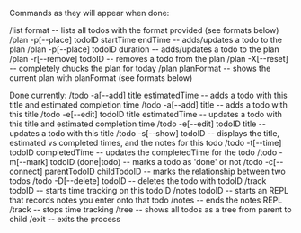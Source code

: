 Commands as they will appear when done:

/list format                                 -- lists all todos with the format provided (see formats below)
/plan -p[--place] todoID startTime endTime   -- adds/updates a todo to the plan
/plan -p[--place] todoID duration            -- adds/updates a todo to the plan
/plan -r[--remove] todoID                    -- removes a todo from the plan
/plan -X[--reset]                            -- completely chucks the plan for today
/plan planFormat                             -- shows the current plan with planFormat (see formats below)

Done currently:
/todo -a[--add] title estimatedTime          -- adds a todo with this title and estimated completion time
/todo -a[--add] title                        -- adds a todo with this title
/todo -e[--edit] todoID title estimatedTime  -- updates a todo with this title and estimated completion time
/todo -e[--edit] todoID title                -- updates a todo with this title
/todo -s[--show] todoID                      -- displays the title, estimated vs completed times, and the notes for this todo
/todo -t[--time] todoID completedTime        -- updates the completedTime for the todo
/todo -m[--mark] todoID (done|todo)          -- marks a todo as 'done' or not
/todo -c[--connect] parentTodoID childTodoID -- marks the relationship between two todos
/todo -D[--delete] todoID                    -- deletes the todo with todoID
/track todoID                                -- starts time tracking on this todoID
/notes todoID                                -- starts an REPL that records notes you enter onto that todo
/notes                                       -- ends the notes REPL
/track                                       -- stops time tracking
/tree                                        -- shows all todos as a tree from parent to child
/exit                                        -- exits the process
